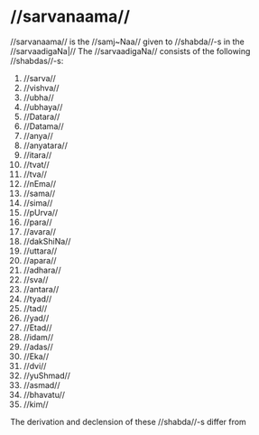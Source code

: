 # //sarvanaama//

//sarvanaama// is the //samj~Naa// given to //shabda//-s in the //sarvaadigaNa|// The //sarvaadigaNa// consists of the following //shabdas//-s:

1. //sarva//
2. //vishva//
3. //ubha//
4. //ubhaya//
5. //Datara//
6. //Datama//
7. //anya//
8. //anyatara//
9. //itara//
10. //tvat//
11. //tva//
12. //nEma//
13. //sama//
14. //sima//
15. //pUrva//
16. //para//
17. //avara//
18. //dakShiNa//
19. //uttara//
20. //apara//
21. //adhara//
22. //sva//
23. //antara//
24. //tyad//
25. //tad//
26. //yad//
27. //Etad//
28. //idam//
29. //adas//
30. //Eka//
31. //dvi//
32. //yuShmad//
33. //asmad//
34. //bhavatu//
35. //kim//

The derivation and declension of these //shabda//-s differ from 
<!--stackedit_data:
eyJoaXN0b3J5IjpbLTc4MTI0MDQ4MywxMzIxMTI4MjcsNTI1OT
MzNDg1LDEyODIxMzg5NjEsMTM3Nzk1NTg1NywtMTQ4NTUwNjY5
MSw4OTQyMjM0MTUsOTAzODM2OTA0LC0xNjc5NzI0ODQwXX0=
-->